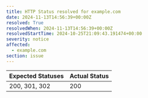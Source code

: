 ```yaml
---
title: HTTP Status resolved for example.com
date: 2024-11-13T14:56:39+00:00Z
resolved: True
resolvedWhen: 2024-11-13T14:56:39+00:00Z
resolvedStartTime: 2024-10-25T21:09:43.191474+00:00
severity: notice
affected:
  - example.com
section: issue
---
```


| Expected Statuses | Actual Status  |
|-------------------|----------------|
| 200, 301, 302 | 200 |
